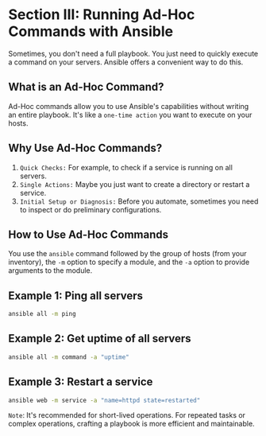 # Section III: Running Ad-Hoc Commands with Ansible

Sometimes, you don't need a full playbook. You just need to quickly execute a command on your servers. Ansible offers a convenient way to do this.

## What is an Ad-Hoc Command?

Ad-Hoc commands allow you to use Ansible's capabilities without writing an entire playbook. It's like a `one-time action` you want to execute on your hosts.

## Why Use Ad-Hoc Commands?

1. `Quick Checks:` For example, to check if a service is running on all servers.
2. `Single Actions:` Maybe you just want to create a directory or restart a service.
3. `Initial Setup or Diagnosis:` Before you automate, sometimes you need to inspect or do preliminary configurations.

## How to Use Ad-Hoc Commands

You use the `ansible` command followed by the group of hosts (from your inventory), the `-m` option to specify a module, and the `-a` option to provide arguments to the module.

## Example 1: Ping all servers

```bash
ansible all -m ping
```

## Example 2: Get uptime of all servers

```bash
ansible all -m command -a "uptime"
```

## Example 3: Restart a service

```bash
ansible web -m service -a "name=httpd state=restarted"
```

`Note`: It's recommended for short-lived operations. For repeated tasks or complex operations, crafting a playbook is more efficient and maintainable.
